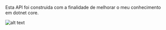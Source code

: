 
<p dir="auto"><a target="_blank" rel="noopener noreferrer" href="https://i.imgur.com/kIdLKzw.png" style="max-width: 100%;"></a></p>
<p dir="auto">Esta API foi construida com a finalidade de melhorar o meu conhecimento em dotnet core.</p>

![alt text](https://i.imgur.com/kIdLKzw.png)
